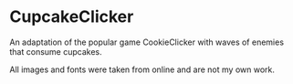 # CupcakeClicker
An adaptation of the popular game CookieClicker with waves of enemies that consume cupcakes.

All images and fonts were taken from online and are not my own work.
